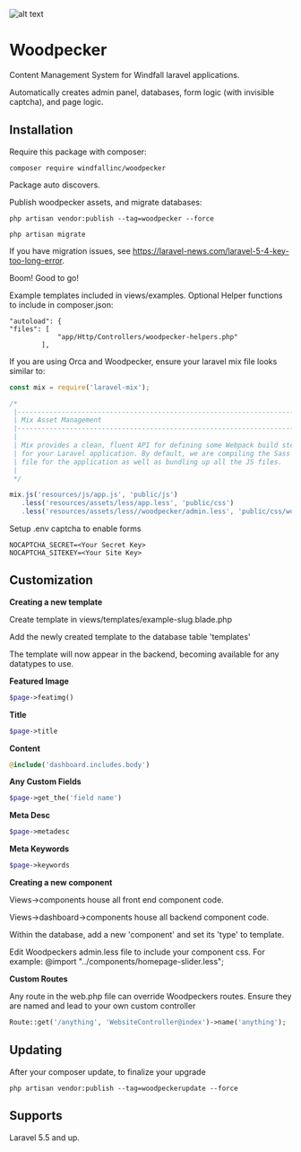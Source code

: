 ![alt text](http://walshwebworks.com/woodpecker-logo.png)
# Woodpecker
Content Management System for Windfall laravel applications.


Automatically creates admin panel, databases, form logic (with invisible captcha), and page logic.


## Installation

Require this package with composer:

```shell
composer require windfallinc/woodpecker
```


Package auto discovers.

Publish woodpecker assets, and migrate databases:

```shell
php artisan vendor:publish --tag=woodpecker --force

php artisan migrate
```

If you have migration issues, see https://laravel-news.com/laravel-5-4-key-too-long-error.

Boom! Good to go!

Example templates included in views/examples.
Optional Helper functions to include in composer.json:
```shell
"autoload": {
"files": [
            "app/Http/Controllers/woodpecker-helpers.php"
        ],
```

If you are using Orca and Woodpecker, ensure your laravel mix file looks similar to:

```js
const mix = require('laravel-mix');

/*
 |--------------------------------------------------------------------------
 | Mix Asset Management
 |--------------------------------------------------------------------------
 |
 | Mix provides a clean, fluent API for defining some Webpack build steps
 | for your Laravel application. By default, we are compiling the Sass
 | file for the application as well as bundling up all the JS files.
 |
 */

mix.js('resources/js/app.js', 'public/js')
   .less('resources/assets/less/app.less', 'public/css')
   .less('resources/assets/less//woodpecker/admin.less', 'public/css/woodpecker');
```

Setup .env captcha to enable forms

```shell
NOCAPTCHA_SECRET=<Your Secret Key>
NOCAPTCHA_SITEKEY=<Your Site Key>
```

## Customization

**Creating a new template**

Create template in views/templates/example-slug.blade.php

Add the newly created template to the database table 'templates'

The template will now appear in the backend, becoming available for any datatypes to use.

**Featured Image**
```php
$page->featimg()
```
**Title**
```php
$page->title
```
**Content**
```php
@include('dashboard.includes.body')
```
**Any Custom Fields**
```php
$page->get_the('field name')
```
**Meta Desc**
```php
$page->metadesc
```
**Meta Keywords**
```php
$page->keywords
```
**Creating a new component**

Views->components house all front end component code.

Views->dashboard->components house all backend component code.

Within the database, add a new 'component' and set its 'type' to template.

Edit Woodpeckers admin.less file to include your component css. For example: @import "../components/homepage-slider.less";

**Custom Routes**

Any route in the web.php file can override Woodpeckers routes. Ensure they are named and lead to your own custom controller
```php
Route::get('/anything', 'WebsiteController@index')->name('anything');
```

## Updating
After your composer update, to finalize your upgrade
``` shell
php artisan vendor:publish --tag=woodpeckerupdate --force
```

## Supports
Laravel 5.5 and up.
